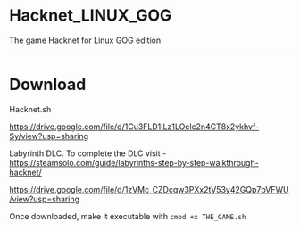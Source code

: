 # Hacknet_LINUX_GOG
The game Hacknet for Linux GOG edition

---

# Download

Hacknet.sh

https://drive.google.com/file/d/1Cu3FLD1ILz1LOelc2n4CT8x2ykhvf-Sy/view?usp=sharing

Labyrinth DLC. To complete the DLC visit - https://steamsolo.com/guide/labyrinths-step-by-step-walkthrough-hacknet/

https://drive.google.com/file/d/1zVMc_CZDcqw3PXx2tV53y42GQp7bVFWU/view?usp=sharing

Once downloaded, make it executable with `cmod +x THE_GAME.sh`
